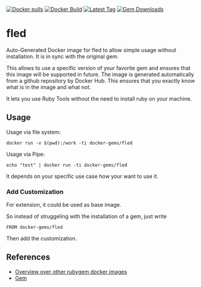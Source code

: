[![Docker pulls](https://img.shields.io/docker/pulls/rubygem/fled.svg)](https://hub.docker.com/r/rubygem/fled/)
[![Docker Build](https://img.shields.io/docker/automated/rubygem/fled.svg)](https://hub.docker.com/r/rubygem/fled/)
[![Latest Tag](https://img.shields.io/github/tag/docker-rubygem/fled.svg)](https://hub.docker.com/r/rubygem/fled/)
[![Gem Downloads](https://img.shields.io/gem/dt/fled.svg)](https://rubygems.org/gems/fled/)
# fled

Auto-Generated Docker image for fled to allow simple usage without installation.
It is in sync with the original gem.

This allows to use a specific version of your favorite gem and ensures that this image will be supported in future.
The image is generated automatically from a github repository by Docker Hub.
This ensures that you exactly know what is in the image and what not.

It lets you use Ruby Tools without the need to install ruby on your machine.

## Usage

Usage via file system:

`docker run -v $(pwd):/work -ti docker-gems/fled`

Usage via Pipe:

`echo "test" | docker run -ti docker-gems/fled`

It depends on your specific use case how your want to use it.

### Add Customization

For extension, it could be used as base image.

So instead of struggeling with the installation of a gem, just write

`FROM docker-gems/fled`

Then add the customization.

## References

 - [Overview over other rubygem docker images](https://github.com/thinkbot/docker-rubygem)
 - [Gem](https://rubygems.org/gems/fled/)
